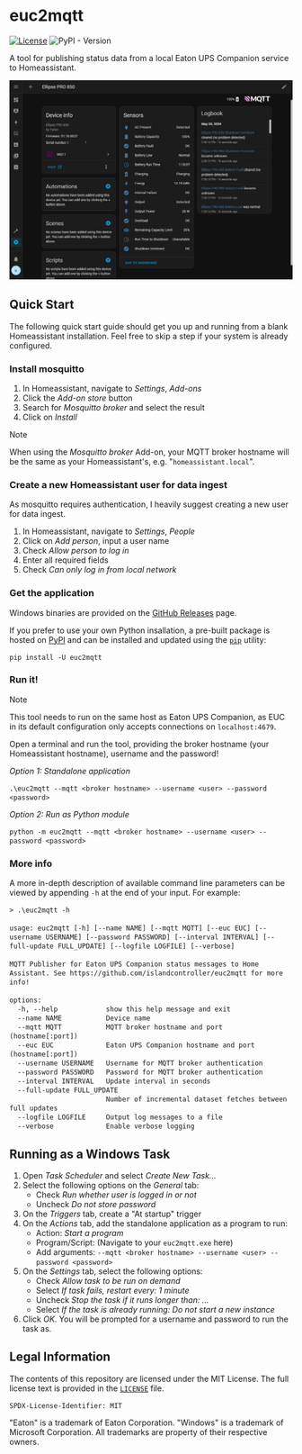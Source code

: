 # euc2mqtt

[![License](https://img.shields.io/github/license/islandcontroller/euc2mqtt)](LICENSE) ![PyPI - Version](https://img.shields.io/pypi/v/euc2mqtt)

A tool for publishing status data from a local Eaton UPS Companion service to Homeassistant.

<p align="center"><img src="scr.png"/></p>

## Quick Start

The following quick start guide should get you up and running from a blank Homeassistant installation. Feel free to skip a step if your system is already configured.

### Install mosquitto

1. In Homeassistant, navigate to *Settings*, *Add-ons*
2. Click the *Add-on store* button
3. Search for *Mosquitto broker* and select the result
4. Click on *Install*

> [!NOTE]
> When using the *Mosquitto broker* Add-on, your MQTT broker hostname will be the same as your Homeassistant's, e.g. "`homeassistant.local`".

### Create a new Homeassistant user for data ingest

As mosquitto requires authentication, I heavily suggest creating a new user for data ingest.

1. In Homeassistant, navigate to *Settings*, *People*
2. Click on *Add person*, input a user name
3. Check *Allow person to log in*
4. Enter all required fields
5. Check *Can only log in from local network*

### Get the application

Windows binaries are provided on the [GitHub Releases](https://github.com/islandcontroller/euc2mqtt/releases) page.

If you prefer to use your own Python insallation, a pre-built package is hosted on [PyPI](https://pypi.org/project/euc2mqtt/) and can be installed and updated using the [`pip`](https://pip.pypa.io/en/stable/getting-started/) utility:

    pip install -U euc2mqtt

### Run it!

> [!NOTE]
> This tool needs to run on the same host as Eaton UPS Companion, as EUC in its default configuration only accepts connections on `localhost:4679`.

Open a terminal and run the tool, providing the broker hostname (your Homeassistant hostname), username and the password!

*Option 1: Standalone application*

    .\euc2mqtt --mqtt <broker hostname> --username <user> --password <password>

*Option 2: Run as Python module*

    python -m euc2mqtt --mqtt <broker hostname> --username <user> --password <password>

### More info

A more in-depth description of available command line parameters can be viewed by appending `-h` at the end of your input. For example:

```
> .\euc2mqtt -h

usage: euc2mqtt [-h] [--name NAME] [--mqtt MQTT] [--euc EUC] [--username USERNAME] [--password PASSWORD] [--interval INTERVAL] [--full-update FULL_UPDATE] [--logfile LOGFILE] [--verbose]

MQTT Publisher for Eaton UPS Companion status messages to Home Assistant. See https://github.com/islandcontroller/euc2mqtt for more info!

options:
  -h, --help            show this help message and exit
  --name NAME           Device name
  --mqtt MQTT           MQTT broker hostname and port (hostname[:port])
  --euc EUC             Eaton UPS Companion hostname and port (hostname[:port])
  --username USERNAME   Username for MQTT broker authentication
  --password PASSWORD   Password for MQTT broker authentication
  --interval INTERVAL   Update interval in seconds
  --full-update FULL_UPDATE
                        Number of incremental dataset fetches between full updates
  --logfile LOGFILE     Output log messages to a file
  --verbose             Enable verbose logging
```

## Running as a Windows Task

1. Open *Task Scheduler* and select *Create New Task...*
2. Select the following options on the *General* tab:
    - Check *Run whether user is logged in or not*
    - Uncheck *Do not store password*
3. On the *Triggers* tab, create a "At startup" trigger
4. On the *Actions* tab, add the standalone application as a program to run:
    - Action: *Start a program*
    - Program/Script: (Navigate to your `euc2mqtt.exe` here)
    - Add arguments: `--mqtt <broker hostname> --username <user> --password <password>`
5. On the *Settings* tab, select the following options:
    - Check *Allow task to be run on demand*
    - Select *If task fails, restart every: 1 minute*
    - Uncheck *Stop the task if it runs longer than: ...*
    - Select *If the task is already running: Do not start a new instance*
6. Click *OK*. You will be prompted for a username and password to run the task as.

## Legal Information

The contents of this repository are licensed under the MIT License. The full license text is provided in the [`LICENSE`](LICENSE) file.

    SPDX-License-Identifier: MIT

"Eaton" is a trademark of Eaton Corporation. "Windows" is a trademark of Microsoft Corporation. All trademarks are property of their respective owners.